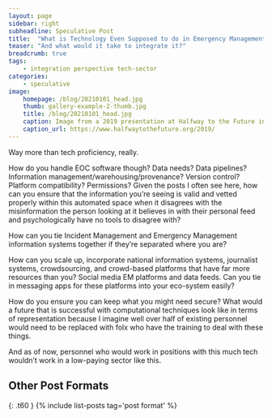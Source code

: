 ```yaml
---
layout: page
sidebar: right
subheadline: Speculative Post
title:  "What is Technology Even Supposed to do in Emergency Management?"
teaser: "And what would it take to integrate it?"
breadcrumb: true
tags:
    - integration perspective tech-sector
categories:
    - speculative
image:
    homepage: /blog/20210101_head.jpg
    thumb: gallery-example-2-thumb.jpg
    title: /blog/20210101_head.jpg
    caption: Image from a 2019 presentation at Halfway to the Future in Nottingham, UK
    caption_url: https://www.halfwaytothefuture.org/2019/
---
```

Way more than tech proficiency, really.

How do you handle EOC software though? Data needs? Data pipelines? Information management/warehousing/provenance? Version control? Platform compatibility? Permissions?
Given the posts I often see here, how can you ensure that the information you’re seeing is valid and vetted properly within this automated space when it disagrees with the misinformation the person looking at it believes in with their personal feed and psychologically have no tools to disagree with?

How can you tie Incident Management and Emergency Management information systems together if they’re separated where you are?

How can you scale up, incorporate national information systems, journalist systems, crowdsourcing, and crowd-based platforms that have far more resources than you? Social media EM platforms and data feeds. Can you tie in messaging apps for these platforms into your eco-system easily?

How do you ensure you can keep what you might need secure?
What would a future that is successful with computational techniques look like in terms of representation because I imagine well over half of existing personnel would need to be replaced with folx who have the training to deal with these things.

And as of now, personnel who would work in positions with this much tech wouldn’t work in a low-paying sector like this.


## Other Post Formats
{: .t60 }
{% include list-posts tag='post format' %}
